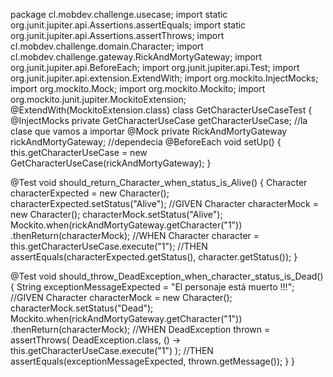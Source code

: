 package cl.mobdev.challenge.usecase;
import static org.junit.jupiter.api.Assertions.assertEquals;
import static org.junit.jupiter.api.Assertions.assertThrows;
import cl.mobdev.challenge.domain.Character;
import cl.mobdev.challenge.gateway.RickAndMortyGateway;
import org.junit.jupiter.api.BeforeEach;
import org.junit.jupiter.api.Test;
import org.junit.jupiter.api.extension.ExtendWith;
import org.mockito.InjectMocks;
import org.mockito.Mock;
import org.mockito.Mockito;
import org.mockito.junit.jupiter.MockitoExtension;
@ExtendWith(MockitoExtension.class)
class GetCharacterUseCaseTest {
@InjectMocks
private GetCharacterUseCase getCharacterUseCase; //la clase que vamos a importar
@Mock
private RickAndMortyGateway rickAndMortyGateway; //dependecia
@BeforeEach
void setUp() {
this.getCharacterUseCase = new GetCharacterUseCase(rickAndMortyGateway);
}

@Test
void should_return_Character_when_status_is_Alive() {
Character characterExpected = new Character();
characterExpected.setStatus("Alive");
//GIVEN
Character characterMock = new Character();
characterMock.setStatus("Alive");
Mockito.when(rickAndMortyGateway.getCharacter("1"))
.thenReturn(characterMock);
//WHEN
Character character = this.getCharacterUseCase.execute("1");
//THEN
assertEquals(characterExpected.getStatus(), character.getStatus());
}

@Test
void should_throw_DeadException_when_character_status_is_Dead() {
String exceptionMessageExpected = "El personaje está muerto !!!";
//GIVEN
Character characterMock = new Character();
characterMock.setStatus("Dead");
Mockito.when(rickAndMortyGateway.getCharacter("1"))
.thenReturn(characterMock);
//WHEN
DeadException thrown = assertThrows(
DeadException.class,
() -> this.getCharacterUseCase.execute("1")
);
//THEN
assertEquals(exceptionMessageExpected, thrown.getMessage());
}
}